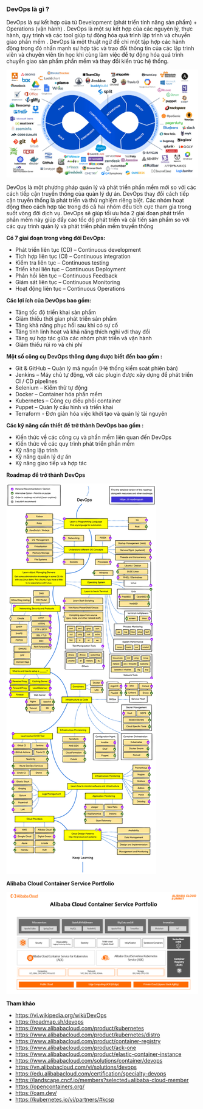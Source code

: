 ### DevOps là gì ?

DevOps là sự kết hợp của từ Development (phát triển tính năng sản phẩm) + Operations (vận hành) . DevOps là một sự kết hợp của các nguyên lý, thực hành, quy trình và các tool giúp tự động hóa quá trình lập trình và chuyển giao phần mềm . DevOps là một thuật ngữ để chỉ một tập hợp các hành động trong đó nhấn mạnh sự hợp tác và trao đổi thông tin của các lập trình viên và chuyên viên tin học khi cùng làm việc để tự động hóa quá trình chuyển giao sản phẩm phần mềm và thay đổi kiến trúc hệ thống.

![img](devops.jpeg)

DevOps là một phương pháp quản lý và phát triển phần mềm mới so với các cách tiếp cận truyền thống của quản lý dự án. DevOps thay đổi cách tiếp cận truyền thống là phát triển và thử nghiệm riêng biệt. Các nhóm hoạt động theo cách hợp tác trong đó cả hai nhóm đều tích cực tham gia trong suốt vòng đời dịch vụ. DevOps sẽ giúp tối ưu hóa 2 giai đoạn phát triển phần mềm này giúp đẩy cao tốc độ phát triển và cải tiến sản phẩm so với các quy trình quản lý và phát triển phần mềm truyền thống

**Có 7 giai đoạn trong vòng đời DevOps:**

- Phát triển liên tục (CD) – Continuous development
- Tích hợp liên tục (CI) – Continuous integration
- Kiểm tra liên tục – Continuous testing
- Triển khai liên tục – Continuous Deployment
- Phản hồi liên tục – Continuous Feedback
- Giám sát liên tục – Continuous Monitoring
- Hoạt động liên tục – Continuous Operations

**Các lợi ích của DevOps bao gồm:**

- Tăng tốc độ triển khai sản phẩm
- Giảm thiểu thời gian phát triển sản phẩm
- Tăng khả năng phục hồi sau khi có sự cố
- Tăng tính linh hoạt và khả năng thích nghi với thay đổi
- Tăng sự hợp tác giữa các nhóm phát triển và vận hành
- Giảm thiểu rủi ro và chi phí

**Một số công cụ DevOps thông dụng được biết đến bao gồm :**
- Git & GitHub – Quản lý mã nguồn (Hệ thống kiểm soát phiên bản)
- Jenkins – Máy chủ tự động, với các plugin được xây dựng để phát triển CI / CD pipelines
- Selenium – Kiểm thử tự động
- Docker – Container hóa phần mềm
- Kubernetes – Công cụ điều phối container
- Puppet – Quản lý cấu hình và triển khai
- Terraform - Đơn giản hóa việc khởi tạo và quản lý tài nguyên  

**Các kỹ năng cần thiết để trở thành DevOps bao gồm :**

- Kiến thức về các công cụ và phần mềm liên quan đến DevOps
- Kiến thức về các quy trình phát triển phần mềm
- Kỹ năng lập trình
- Kỹ năng quản lý dự án
- Kỹ năng giao tiếp và hợp tác

**Roadmap để trở  thành DevOps**

![DevOps Roadmap](devops-roadmap01.jpg)

**Alibaba Cloud Container Service Portfolio**

![alibabacloud](alibabacloud.png)

**Tham khảo**

- https://vi.wikipedia.org/wiki/DevOps
- https://roadmap.sh/devops
- https://www.alibabacloud.com/product/kubernetes
- https://www.alibabacloud.com/product/kubernetes/distro
- https://www.alibabacloud.com/product/container-registry
- https://www.alibabacloud.com/product/ack-one
- https://www.alibabacloud.com/product/elastic-container-instance
- https://www.alibabacloud.com/solutions/container/devops
- https://vn.alibabacloud.com/vi/solutions/devops
- https://edu.alibabacloud.com/certification/specialty-devops
- https://landscape.cncf.io/members?selected=alibaba-cloud-member
- https://opencontainers.org/
- https://oam.dev/
- https://kubernetes.io/vi/partners/#kcsp